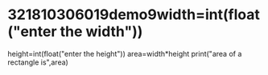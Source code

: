 # 321810306019demo9width=int(float("enter the width"))
height=int(float("enter the height"))
area=width*height
print("area of a rectangle is",area)
